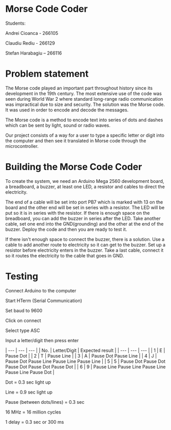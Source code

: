 

# Morse Code Coder



Students:

Andrei Cioanca - 266105

Claudiu Rediu - 266129

Stefan Harabagiu – 266116

# Problem statement

The Morse code played an important part throughout history since its development in the 19th century. The most extensive use of the code was seen during World War 2 where standard long-range radio communication was impractical due to size and security. The solution was the Morse code. It was used in order to encode and decode the messages.

The Morse code is a method to encode text into series of dots and dashes which can be sent by light, sound or radio waves.

Our project consists of a way for a user to type a specific letter or digit into the computer and then see it translated in Morse code through the microcontroller.

# Building the Morse Code Coder

To create the system, we need an Arduino Mega 2560 development board, a breadboard, a buzzer, at least one LED, a resistor and cables to direct the electricity.

The end of a cable will be set into port PB7 which is marked with 13 on the board and the other end will be set in series with a resistor. The LED will be put so it is in series with the resistor. If there is enough space on the breadboard, you can add the buzzer in series after the LED.  Take another cable, set one end into the GND(grounding) and the other at the end of the buzzer. Deploy the code and then you are ready to test it.

If there isn&#39;t enough space to connect the buzzer, there is a solution. Use a cable to add another route to electricity so it can get to the buzzer. Set up a resistor before electricity enters in the buzzer. Take a last cable, connect it so it routes the electricity to the cable that goes in GND.

# Testing

Connect Arduino to the computer

Start HTerm (Serial Communication)

Set baud to 9600

Click on connect

Select type ASC

Input a letter/digit then press enter

| --- | --- | --- |
| No.   | Letter/Digit   | Expected result |
| --- | --- | --- |
| 1 | E | Pause Dot |
| 2 | T | Pause Line |
| 3 | A | Pause Dot Pause Line |
| 4 | J | Pause Dot Pause Line Pause Line Pause Line |
| 5 | 5 | Pause Dot Pause Dot Pause Dot Pause Dot Pause Dot |
| 6 | 9 | Pause Line Pause Line Pause Line Pause Line Pause Dot |

Dot = 0.3 sec light up

Line = 0.9 sec light up

Pause (between dots/lines) = 0.3 sec

16 MHz = 16 million cycles

1 delay = 0.3 sec or 300 ms

